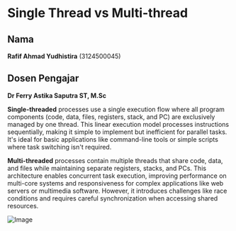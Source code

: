 # Single Thread vs Multi-thread
## Nama
**Rafif Ahmad Yudhistira** (3124500045)

## Dosen Pengajar
**Dr Ferry Astika Saputra ST, M.Sc**

**Single-threaded** processes use a single execution flow where all program components (code, data, files, registers, stack, and PC) are exclusively managed by one thread. This linear execution model processes instructions sequentially, making it simple to implement but inefficient for parallel tasks. It's ideal for basic applications like command-line tools or simple scripts where task switching isn't required.

**Multi-threaded** processes contain multiple threads that share code, data, and files while maintaining separate registers, stacks, and PCs. This architecture enables concurrent task execution, improving performance on multi-core systems and responsiveness for complex applications like web servers or multimedia software. However, it introduces challenges like race conditions and requires careful synchronization when accessing shared resources.

![Image](https://github.com/user-attachments/assets/53f65478-9f44-4c9a-a8b6-fde230b8ee9b)
